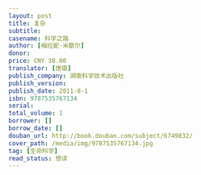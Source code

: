 ```yaml
---
layout: post
title: 复杂
subtitle: 
casename: 科学之路
author: [梅拉妮·米歇尔]
donor: 
price: CNY 38.00
translator: [唐璐]
publish_company: 湖南科学技术出版社
publish_version: 
publish_date: 2011-8-1
isbn: 9787535767134
serial: 
total_volume: 1
borrower: []
borrow_date: []
douban_url: http://book.douban.com/subject/6749832/
cover_path: /media/img/9787535767134.jpg
tag: [生命科学]
read_status: 想读
---
```

